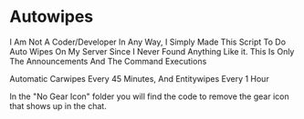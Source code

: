 # Autowipes
I Am Not A Coder/Developer In Any Way, I Simply Made This Script To Do Auto Wipes On My Server Since I Never Found Anything Like it.
This Is Only The Announcements And The Command Executions

Automatic Carwipes Every 45 Minutes, And Entitywipes Every 1 Hour 

In the "No Gear Icon" folder you will find the code to remove the gear icon that shows up in the chat. 
